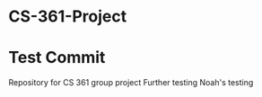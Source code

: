 # CS-361-Project

# Test Commit

Repository for CS 361 group project
Further testing
Noah's testing
